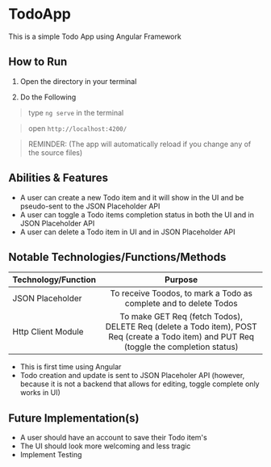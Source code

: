 # TodoApp
This is a simple Todo App using Angular Framework

## How to Run

1. Open the directory in your terminal 

2. Do the Following 

> type `ng serve` in the terminal 

> open `http://localhost:4200/` 

> REMINDER: (The app will automatically reload if you change any of the source files)


## Abilities & Features

* A user can create a new Todo item and it will show in the UI and be pseudo-sent to the JSON Placeholder API
* A user can toggle a Todo items completion status in both the UI and in JSON Placeholder API
* A user can delete a Todo item in UI and in JSON Placeholder API


## Notable Technologies/Functions/Methods

| Technology/Function  | Purpose                                                                                                                                  |
| -------------------- |:----------------------------------------------------------------------------------------------------------------------------------------:|
| JSON Placeholder     | To receive Toodos, to mark a Todo as complete and to delete Todos                                                                        |
| Http Client Module   | To make GET Req (fetch Todos), DELETE Req (delete a Todo item), POST Req (create a Todo item) and PUT Req (toggle the completion status) |

* This is first time using Angular 
* Todo creation and update is sent to JSON Placeholer API (however, because it is not a backend that allows for editing, toggle complete only works in UI)


## Future Implementation(s)

* A user should have an account to save their Todo item's
* The UI should look more welcoming and less tragic
* Implement Testing 
